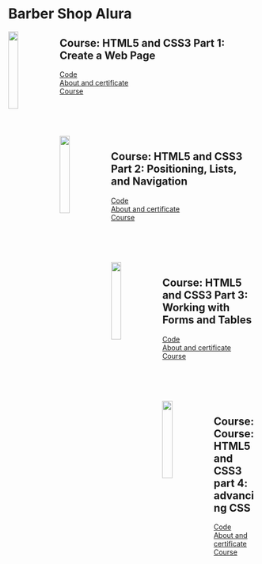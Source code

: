 # Barber Shop Alura

<img align="left" width="20%" src='https://github.com/alura-dive-enock/certificates/blob/main/Courses/Front_End/HTML_and_CSS/HTML5_and_CSS3_Part_1_Create_a_Web_Page/assets/icon_alura_HTML5%20e%20CSS3%20parte%201:%20crie%20uma%20p%C3%A1gina%20da%20Web.png?raw=true' />

## Course: HTML5 and CSS3 Part 1: Create a Web Page

[Code](part_1)
<br/>
[About and certificate](https://github.com/alura-dive-enock/certificates/tree/main/Courses/Front_End/HTML_and_CSS/HTML5_and_CSS3_Part_1_Create_a_Web_Page)
<br/>
[Course](https://cursos.alura.com.br/course/html5-css3-primeiros-passos)

<br/>

<br/>

<br/>

<br/>

<img align="left" width="20%" src='https://github.com/alura-dive-enock/certificates/blob/main/Courses/Front_End/HTML_and_CSS/HTML5_and_CSS3_Part_2_Positioning_Lists_and_Navigation/assets/icon_alura_HTML5%20e%20CSS3%20parte%202:%20posicionamento,%20listas%20e%20navega%C3%A7%C3%A3o.png?raw=true' />

## Course: HTML5 and CSS3 Part 2: Positioning, Lists, and Navigation

[Code](part_2)
<br/>
[About and certificate](https://github.com/alura-dive-enock/certificates/tree/main/Courses/Front_End/HTML_and_CSS/HTML5_and_CSS3_Part_2_Positioning_Lists_and_Navigation)
<br/>
[Course](https://cursos.alura.com.br/course/html5-css3-posicionamento-listas-navegacao)

<br/>

<br/>

<br/>

<br/>

<img align="left" width="20%" src='https://github.com/alura-dive-enock/certificates/blob/main/Courses/Front_End/HTML_and_CSS/HTML5_and_CSS3_Part_3_Working_with_Forms_and_Tables/assets/icon_alura_HTML5%20e%20CSS3%20parte%203:%20trabalhando%20com%20formul%C3%A1rios%20e%20tabelas.png?raw=true' />

## Course: HTML5 and CSS3 Part 3: Working with Forms and Tables

[Code](part_3)
<br/>
[About and certificate](https://github.com/alura-dive-enock/certificates/tree/main/Courses/Front_End/HTML_and_CSS/HTML5_and_CSS3_Part_3_Working_with_Forms_and_Tables)
<br/>
[Course](https://cursos.alura.com.br/course/html5-css3-formularios-tabelas)

<br/>

<br/>

<br/>

<br/>

<img align="left" width="20%" src='https://github.com/alura-dive-enock/certificates/blob/main/Courses/Front_End/HTML_and_CSS/HTML5_and_CSS3_Part_4_advancing_CSS/assets/icon_alura_HTML5%20e%20CSS3%20parte%204:%20avan%C3%A7ando%20no%20CSS.png?raw=true' />

## Course: Course: HTML5 and CSS3 part 4: advancing CSS

[Code](part_4)
<br/>
[About and certificate](https://github.com/alura-dive-enock/certificates/tree/main/Courses/Front_End/HTML_and_CSS/HTML5_and_CSS3_Part_4_advancing_CSS)
<br/>
[Course](https://cursos.alura.com.br/course/html5-css3-avancando-css)

<br/>

<br/>

<br/>

<br/>

